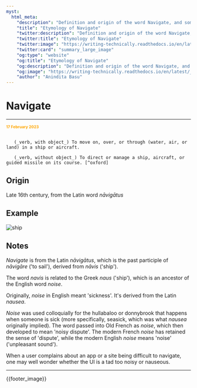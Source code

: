```yaml
---
myst:
  html_meta:
    "description": "Definition and origin of the word Navigate, and some notes and examples"
    "title": "Etymology of Navigate"
    "twitter:description": "Definition and origin of the word Navigate, and some notes and examples"
    "twitter:title": "Etymology of Navigate"
    "twitter:image": "https://writing-technically.readthedocs.io/en/latest/_static/s_1_600.jpg"
    "twitter:card": "summary_large_image"
    "og:type": "website"
    "og:title": "Etymology of Navigate"
    "og:description": "Definition and origin of the word Navigate, and some notes and examples"
    "og:image": "https://writing-technically.readthedocs.io/en/latest/_static/s_1_600.jpg"
    "author": "Anindita Basu"
---
```


# Navigate

<hr/>
<p style="font-weight:bold;font-size:75%;color:orange">17 February 2023</p>

```{admonition} navigate

   (_verb, with object_) To move on, over, or through (water, air, or land) in a ship or aircraft.
   
   (_verb, without object_) To direct or manage a ship, aircraft, or guided missile on its course. [^oxford]
```

[^oxford]: From the [Oxford English Dictionary](https://www.lexico.com/).


## Origin

Late 16th century, from the Latin word _nāvigātus_

## Example

![ship](/images/IMG_0927.JPEG)


## Notes

_Navigate_ is from the Latin _nāvigātus_, which is the past participle of _nāvigāre_ ('to sail'), derived from _nāvis_ ('ship').

The word _navis_ is related to the Greek _naus_ ('ship'), which is an ancestor of the English word _noise_.

Originally, _noise_ in English meant 'sickness'. It's derived from the Latin _nausea_. 

_Noise_ was used colloquially for the hullabaloo or donnybrook that happens when someone is sick (more specifically, seasick, which was what _nausea_ originally implied). The word passed into Old French as _noise_, which then developed to mean 'noisy dispute'. The modern French _noise_ has retained the sense of 'dispute', while the modern English _noise_ means 'noise' ('unpleasant sound').

When a user complains about an app or a site being difficult to navigate, one may well wonder whether the UI is a tad too noisy or nauseous.


<hr/>

{{footer_image}}
